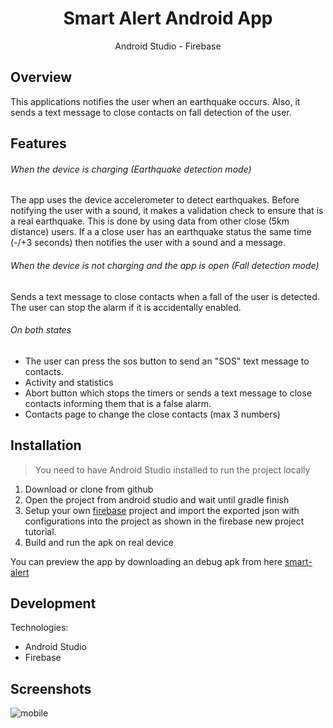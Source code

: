 <h1 align="center">
Smart Alert Android App
</h1>

<p align="center">Android Studio - Firebase<p>

## Overview

This applications notifies the user when an earthquake occurs. Also, it sends a text message to close contacts on fall detection of the user.

## Features

###### When the device is charging (Earthquake detection mode)
The app uses the device accelerometer to detect earthquakes. Before notifying the user with a sound, it makes a validation check to ensure that is a real earthquake. This is done by using data from  other close (5km distance) users. If a a close user has an earthquake status the same time (-/+3 seconds) then notifies the user with a sound and a message.

###### When the device is not charging and the app is open (Fall detection mode)
Sends a text message to close contacts when a fall of the user is detected. The user can stop the alarm if it is accidentally enabled.

###### On both states
- The user can press the sos button to send an "SOS" text message to contacts.
- Activity and statistics
- Abort button which stops the timers or sends a text message to close contacts informing them that is a false alarm.
- Contacts page to change the close contacts (max 3 numbers)

## Installation

> You need to have Android Studio installed to run the project locally

 1) Download or clone from github
 2) Open the project from android studio and wait until gradle finish
 3) Setup your own [firebase](https://console.firebase.google.com/) project and import the exported json with configurations into the project as shown in the firebase new project tutorial. 
 3) Build and run the apk on real device
 
 You can preview the app by downloading an debug apk from here [smart-alert](https://drive.google.com/open?id=10zjtTQSylPVqjJr-1mUfOXbydgKij-oF)
 

## Development
Technologies:
- Android Studio
- Firebase

## Screenshots

![mobile](https://user-images.githubusercontent.com/3619970/74785349-cf12e600-52b2-11ea-8296-12e478603638.gif)




